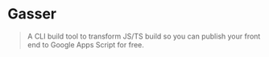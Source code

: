# Gasser  

> A CLI build tool to transform JS/TS build so you can publish your front end to Google Apps Script for free.
